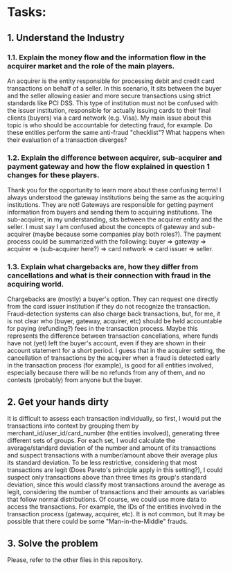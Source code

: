 # Tasks:

## 1. Understand the Industry

### 1.1. Explain the money flow and the information flow in the acquirer market and the role of the main players.

An acquirer is the entity responsible for processing debit and credit card transactions on behalf of a seller. In this scenario, It sits between the buyer and the seller allowing easier and more secure transactions using strict standards like PCI DSS. This type of institution must not be confused with the issuer institution, responsible for actually issuing cards to their final clients (buyers) via a card network (e.g. Visa). My main issue about this topic is who should be accountable for detecting fraud, for example. Do these entities perform the same anti-fraud "checklist"? What happens when their evaluation of a transaction diverges?

### 1.2. Explain the difference between acquirer, sub-acquirer and payment gateway and how the flow explained in question 1 changes for these players.

Thank you for the opportunity to learn more about these confusing terms! I always understood the gateway institutions being the same as the acquiring institutions. They are not! Gateways are responsible for getting payment information from buyers and sending them to acquiring institutions. The sub-acquirer, in my understanding, sits between the acquirer entity and the seller. I must say I am confused about the concepts of gateway and sub-acquirer (maybe because some companies play both roles?). The payment process could be summarized with the following: buyer => gateway => acquirer => (sub-acquirer here?) => card network => card issuer => seller.

### 1.3. Explain what chargebacks are, how they differ from cancellations and what is their connection with fraud in the acquiring world.

Chargebacks are (mostly) a buyer's option. They can request one directly from the card issuer institution if they do not recognize the transaction. Fraud-detection systems can also charge back transactions, but, for me, it is not clear who (buyer, gateway, acquirer, etc) should be held accountable for paying (refunding?) fees in the transaction process. Maybe this represents the difference between transaction cancellations, where funds have not (yet) left the buyer's account, even if they are shown in their account statement for a short period. I guess that in the acquirer setting, the cancellation of transactions by the acquirer when a fraud is detected early in the transaction process (for example), is good for all entities involved, especially because there will be no refunds from any of them, and no contests (probably) from anyone but the buyer.

## 2. Get your hands dirty

It is difficult to assess each transaction individually, so first, I would put the transactions into context by grouping them by merchant_id/user_id/card_number (the entities involved), generating three different sets of groups. For each set, I would calculate the average/standard deviation of the number and amount of its transactions and suspect transactions with a number/amount above their average plus its standard deviation. To be less restrictive, considering that most transactions are legit (Does Pareto's principle apply in this setting?), I could suspect only transactions above than three times its group's standard deviation, since this would classify most transactions around the average as legit, considering the number of transactions and their amounts as variables that follow normal distributions. Of course, we could use more data to access the transactions. For example, the IDs of the entities involved in the transaction process (gateway, acquirer, etc). It is not common, but It may be possible that there could be some "Man-in-the-Middle" frauds.

## 3. Solve the problem

Please, refer to the other files in this repository.
